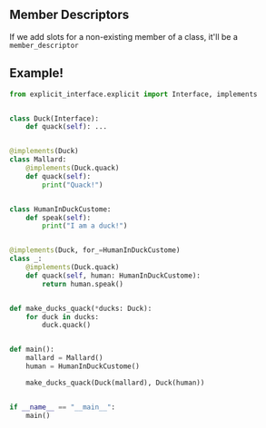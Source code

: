 ## Member Descriptors

If we add slots for a non-existing member of a class, it'll be a `member_descriptor`


## Example!

```python
from explicit_interface.explicit import Interface, implements


class Duck(Interface):
    def quack(self): ...


@implements(Duck)
class Mallard:
    @implements(Duck.quack)
    def quack(self):
        print("Quack!")


class HumanInDuckCustome:
    def speak(self):
        print("I am a duck!")


@implements(Duck, for_=HumanInDuckCustome)
class _:
    @implements(Duck.quack)
    def quack(self, human: HumanInDuckCustome):
        return human.speak()


def make_ducks_quack(*ducks: Duck):
    for duck in ducks:
        duck.quack()


def main():
    mallard = Mallard()
    human = HumanInDuckCustome()

    make_ducks_quack(Duck(mallard), Duck(human))


if __name__ == "__main__":
    main()

```